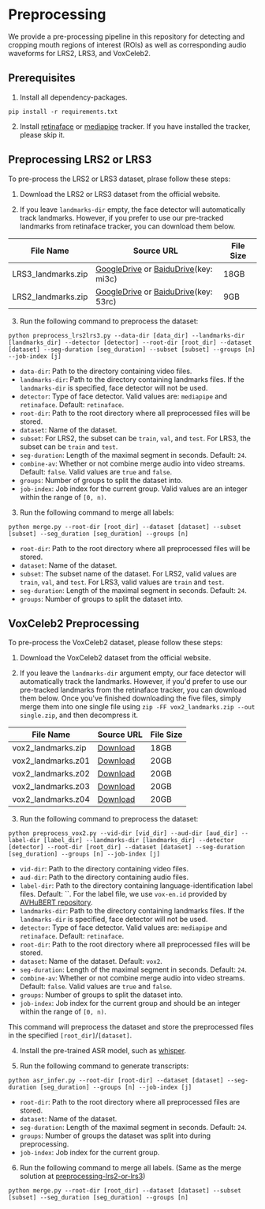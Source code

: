 
# Preprocessing

We provide a pre-processing pipeline in this repository for detecting and cropping mouth regions of interest (ROIs) as well as corresponding audio waveforms for LRS2, LRS3, and VoxCeleb2.

## Prerequisites

1. Install all dependency-packages.

```Shell
pip install -r requirements.txt
```

2. Install [retinaface](./tools) or [mediapipe](https://pypi.org/project/mediapipe/) tracker. If you have installed the tracker, please skip it.

## Preprocessing LRS2 or LRS3

To pre-process the LRS2 or LRS3 dataset, plrase follow these steps:

1. Download the LRS2 or LRS3 dataset from the official website.

2. If you leave `landmarks-dir` empty, the face detector will automatically track landmarks. However, if you prefer to use our pre-tracked landmarks from retinaface tracker, you can download them below.

| File Name              | Source URL                                                                              | File Size  |
|------------------------|-----------------------------------------------------------------------------------------|------------|
| LRS3_landmarks.zip     |[GoogleDrive](https://bit.ly/33rEsax) or [BaiduDrive](https://bit.ly/3rwQSph)(key: mi3c) |     18GB   |
| LRS2_landmarks.zip     |[GoogleDrive](https://bit.ly/3jSMMoz) or [BaiduDrive](https://bit.ly/3BuIwBB)(key: 53rc) |     9GB    |

3. Run the following command to preprocess the dataset:

```Shell
python preprocess_lrs2lrs3.py --data-dir [data_dir] --landmarks-dir [landmarks_dir] --detector [detector] --root-dir [root_dir] --dataset [dataset] --seg-duration [seg_duration] --subset [subset] --groups [n] --job-index [j]
```
- `data-dir`: Path to the directory containing video files.
- `landmarks-dir`: Path to the directory containing landmarks files. If the `landmarks-dir` is specified, face detector will not be used.
- `detector`: Type of face detector. Valid values are: `mediapipe` and `retinaface`. Default: `retinaface`.
- `root-dir`: Path to the root directory where all preprocessed files will be stored.
- `dataset`: Name of the dataset.
- `subset`: For LRS2, the subset can be `train`, `val`, and `test`. For LRS3, the subset can be `train` and `test`.
- `seg-duration`: Length of the maximal segment in seconds. Default: `24`.
- `combine-av`: Whether or not combine merge audio into video streams. Default: `false`. Valid values are `true` and `false`.
- `groups`: Number of groups to split the dataset into.
- `job-index`: Job index for the current group. Valid values are an integer within the range of `[0, n)`.

3. Run the following command to merge all labels:

```Shell
python merge.py --root-dir [root_dir] --dataset [dataset] --subset [subset] --seg_duration [seg_duration] --groups [n]
```

- `root-dir`: Path to the root directory where all preprocessed files will be stored.
- `dataset`: Name of the dataset.
- `subset`: The subset name of the dataset. For LRS2, valid values are `train`, `val`, and `test`. For LRS3, valid values are `train` and `test`.
- `seg-duration`: Length of the maximal segment in seconds. Default: `24`.
- `groups`: Number of groups to split the dataset into.

## VoxCeleb2 Preprocessing
To pre-process the VoxCeleb2 dataset, please follow these steps:

1. Download the VoxCeleb2 dataset from the official website.

2. If you leave the `landmarks-dir` argument empty, our face detector will automatically track the landmarks. However, if you'd prefer to use our pre-tracked landmarks from the retinaface tracker, you can download them below. Once you've finished downloading the five files, simply merge them into one single file using `zip -FF vox2_landmarks.zip --out single.zip`, and then decompress it.

| File Name              | Source URL                                                                        | File Size |
|------------------------|-----------------------------------------------------------------------------------|-----------|
| vox2_landmarks.zip     | [Download](https://www.doc.ic.ac.uk/~pm4115/vox2landmarks/vox2_landmarks.zip)     | 18GB      |
| vox2_landmarks.z01     | [Download](https://www.doc.ic.ac.uk/~pm4115/vox2landmarks/vox2_landmarks.z01)     | 20GB      |
| vox2_landmarks.z02     | [Download](https://www.doc.ic.ac.uk/~pm4115/vox2landmarks/vox2_landmarks.z02)     | 20GB      |
| vox2_landmarks.z03     | [Download](https://www.doc.ic.ac.uk/~pm4115/vox2landmarks/vox2_landmarks.z03)     | 20GB      |
| vox2_landmarks.z04     | [Download](https://www.doc.ic.ac.uk/~pm4115/vox2landmarks/vox2_landmarks.z04)     | 20GB      |

3. Run the following command to preprocess the dataset:

```Shell
python preprocess_vox2.py --vid-dir [vid_dir] --aud-dir [aud_dir] --label-dir [label_dir] --landmarks-dir [landmarks_dir] --detector [detector] --root-dir [root_dir] --dataset [dataset] --seg-duration [seg_duration] --groups [n] --job-index [j]
```
- `vid-dir`: Path to the directory containing video files.
- `aud-dir`: Path to the directory containing audio files.
- `label-dir`: Path to the directory containing language-identification label files. Default: ``. For the label file, we use `vox-en.id` provided by [AVHuBERT repository](https://github.com/facebookresearch/av_hubert/tree/5ab235b3d9dac548055670d534b283b5b70212cc/avhubert/preparation/data).
- `landmarks-dir`: Path to the directory containing landmarks files. If the `landmarks-dir` is specified, face detector will not be used.
- `detector`: Type of face detector. Valid values are: `mediapipe` and `retinaface`. Default: `retinaface`.
- `root-dir`: Path to the root directory where all preprocessed files will be stored.
- `dataset`: Name of the dataset. Default: `vox2`.
- `seg-duration`: Length of the maximal segment in seconds. Default: `24`.
- `combine-av`: Whether or not combine merge audio into video streams. Default: `false`. Valid values are `true` and `false`.
- `groups`: Number of groups to split the dataset into.
- `job-index`: Job index for the current group and should be an integer within the range of `[0, n)`.

This command will preprocess the dataset and store the preprocessed files in the specified `[root_dir]`/`[dataset]`.

4. Install the pre-trained ASR model, such as [whisper](https://github.com/openai/whisper).

5. Run the following command to generate transcripts:

```Shell
python asr_infer.py --root-dir [root-dir] --dataset [dataset] --seg-duration [seg_duration] --groups [n] --job-index [j]
```
- `root-dir`: Path to the root directory where all preprocessed files are stored.
- `dataset`: Name of the dataset.
- `seg-duration`: Length of the maximal segment in seconds. Default: `24`.
- `groups`: Number of groups the dataset was split into during preprocessing.
- `job-index`: Job index for the current group.

6. Run the following command to merge all labels. (Same as the merge solution at [preprocessing-lrs2-or-lrs3](#preprocessing-lrs2-or-lrs3))

```Shell
python merge.py --root-dir [root_dir] --dataset [dataset] --subset [subset] --seg_duration [seg_duration] --groups [n]
```
